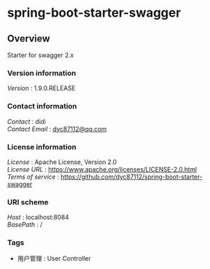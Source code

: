 # spring-boot-starter-swagger


<a name="overview"></a>
## Overview
Starter for swagger 2.x


### Version information
*Version* : 1.9.0.RELEASE


### Contact information
*Contact* : didi  
*Contact Email* : dyc87112@qq.com


### License information
*License* : Apache License, Version 2.0  
*License URL* : https://www.apache.org/licenses/LICENSE-2.0.html  
*Terms of service* : https://github.com/dyc87112/spring-boot-starter-swagger


### URI scheme
*Host* : localhost:8084  
*BasePath* : /


### Tags

* 用户管理 : User Controller



